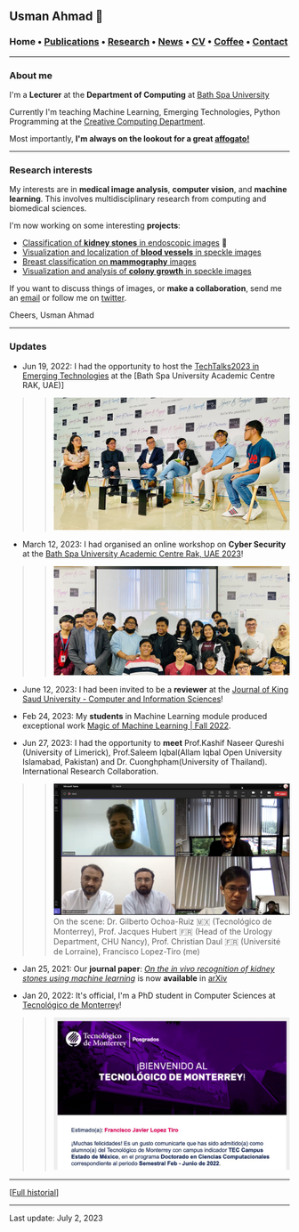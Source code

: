 ## Usman Ahmad 🗻

###  Home • [Publications](/publications) • [Research](/research) • [News](/news) • [CV](/brief_cv) • [Coffee](/coffee) • [Contact](/contact)
---

  
### About me 

I'm a **Lecturer** at the **Department of Computing** at <a href="https://bathspa.ae/" target="_blank">Bath Spa University</a>

Currently I'm teaching Machine Learning, Emerging Technologies, Python Programming at the [Creative Computing Department](https://www.ccstuds.com/).



Most importantly, **I'm always on the lookout for a great <a href="https://en.wikipedia.org/wiki/Affogato" target="_blank">affogato!</a>**
  
  
---

### Research interests

My interests are in **medical image analysis**, **computer vision**,  and **machine learning**. This involves multidisciplinary research from computing and biomedical sciences. 

  
I'm now working on some interesting **projects**:

*  [Classification of **kidney stones** in endoscopic images](/kidneystones) 📌
*  [Visualization and localization of **blood vessels** in speckle images](/bloodvessels)
*  [Breast classification on **mammography** images](/mammography) 
*  [Visualization and analysis of **colony growth** in speckle images](/colonygrowth) 


If you want to discuss things of images, or **make a collaboration**, send me an [email](mailto:usmanahmad50@outlook.com?subject=%20Hello,%20Usman)  or follow me on <a href="https://twitter.com/usmanahmaad50" target="_blank">twitter</a>.


Cheers,
Usman Ahmad

---

### Updates




* Jun 19, 2022: I had the opportunity to host the [TechTalks2023 in Emerging Technologies](https://www.ccstuds.com/post/techtalks2023-in-emerging-technologies) at the [Bath Spa University Academic Centre RAK, UAE)]
>> ![ ](/files/techtalks.webp)

* March 12, 2023: I had organised an online workshop on **Cyber Security** at the <a href="https://www.ccstuds.com/post/cc-dept-organizes-another-seminar-and-workshop-on-cyber-security" target="_blank">Bath Spa University Academic Centre Rak, UAE 2023</a>!
>> ![ ](/files/cyberworkshop.jpg)

* June 12, 2023: I had been invited to be a **reviewer** at the <a href="https://www.editorialmanager.com/jksucis/default2.aspx?pg=login.asp&username=&a=r" target="_blank">Journal of King Saud University - Computer and Information Sciences</a>!



* Feb 24, 2023: My **students** in Machine Learning module produced exceptional work <a href="https://www.ccstuds.com/post/machine-learning-fall-2022" target="_blank">Magic of Machine Learning | Fall 2022</a>.


* Jun 27, 2023: I had the opportunity to **meet** Prof.Kashif Naseer Qureshi (University of Limerick), Prof.Saleem Iqbal(Allam Iqbal Open University Islamabad, Pakistan) and Dr. Cuonghpham(University of Thailand). International Research Collaboration.

>> ![ ](/files/meeting.png)
>> On the scene: Dr. Gilberto Ochoa-Ruiz 🇲🇽 (Tecnológico de Monterrey), Prof. Jacques Hubert 🇫🇷 (Head of the Urology Department, CHU Nancy), Prof. Christian Daul 🇫🇷 (Université de Lorraine), Francisco Lopez-Tiro (me)

* Jan 25, 2021:  Our **journal paper**: *<a href="https://arxiv.org/abs/2201.08865" target="_blank">On the in vivo recognition of kidney stones using machine learning</a>* is now **available** in <a href="https://arxiv.org/abs/2201.08865" target="_blank">arXiv</a>

* Jan 20, 2022: It's official, I'm a PhD student in Computer Sciences at <a href="https://tec.mx/es" target="_blank">Tecnológico de Monterrey</a>!

>> ![ ](/files/tec2022_welcome.jpeg)

---

[[Full historial](/news)]


--- 
Last update: July 2, 2023 
